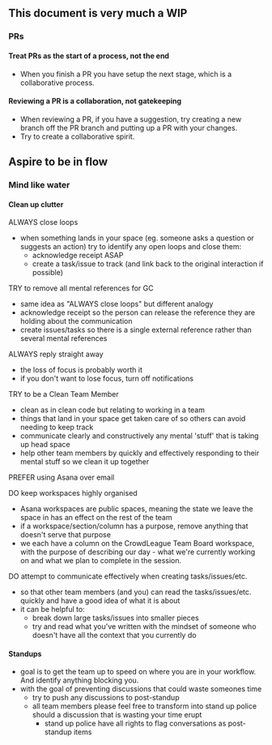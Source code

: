 ## This document is very much a WIP 

### PRs 

#### Treat PRs as the start of a process, not the end 

- When you finish a PR you have setup the next stage, which is a collaborative process. 

#### Reviewing a PR is a collaboration, not gatekeeping 

- When reviewing a PR, if you have a suggestion, try creating a new branch off the PR branch and putting up a PR with your changes. 
- Try to create a collaborative spirit. 

## Aspire to be in flow 

### Mind like water 

#### Clean up clutter 

ALWAYS close loops 

- when something lands in your space (eg. someone asks a question or suggests an action) try to identify any open loops and close them: 
  - acknowledge receipt ASAP 
  - create a task/issue to track (and link back to the original interaction if possible) 

TRY to remove all mental references for GC 
- same idea as "ALWAYS close loops" but different analogy 
- acknowledge receipt so the person can release the reference they are holding about the communication 
- create issues/tasks so there is a single external reference rather than several mental references 

ALWAYS reply straight away 
- the loss of focus is probably worth it 
- if you don't want to lose focus, turn off notifications 

TRY to be a Clean Team Member 
- clean as in clean code but relating to working in a team 
- things that land in your space get taken care of so others can avoid needing to keep track 
- communicate clearly and constructively any mental 'stuff' that is taking up head space 
- help other team members by quickly and effectively responding to their mental stuff so we clean it up together 

PREFER using Asana over email 

DO keep workspaces highly organised 
- Asana workspaces are public spaces, meaning the state we leave the space in has an effect on the rest of the team 
- if a workspace/section/column has a purpose, remove anything that doesn't serve that purpose 
- we each have a column on the CrowdLeague Team Board workspace, with the purpose of describing our day - what we're currently working on and what we plan to complete in the session.

DO attempt to communicate effectively when creating tasks/issues/etc. 
- so that other team members (and you) can read the tasks/issues/etc. quickly and have a good idea of what it is about  
- it can be helpful to: 
  - break down large tasks/issues into smaller pieces 
  - try and read what you've written with the mindset of someone who doesn't have all the context that you currently do 

#### Standups
- goal is to get the team up to speed on where you are in your workflow. And identify anything blocking you.
- with the goal of preventing discussions that could waste someones time
  - try to push any discussions to post-standup 
  - all team members please feel free to transform into stand up police should a discussion that is wasting your time erupt
    - stand up police have all rights to flag conversations as post-standup items

